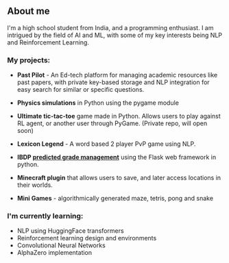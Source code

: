 ## About me 

I'm a high school student from India, and a programming enthusiast. I am intrigued by the field of AI and ML, with some of my key interests being NLP and Reinforcement Learning.

### My projects:

  - **Past Pilot** - An Ed-tech platform for managing academic resources like past papers, with private key-based storage and NLP integration for easy search for similar or specific questions.
  
  - **Physics simulations** in Python using the pygame module
  
  - **Ultimate tic-tac-toe** game made in Python. Allows users to play against RL agent, or another user through PyGame. (Private repo, will open soon)
  
  - **Lexicon Legend** - A word based 2 player PvP game using NLP.
   
  - **IBDP [predicted grade management](https://predictedgradetest.pythonanywhere.com)** using the Flask web framework in python.
  
  - **Minecraft plugin** that allows users to save, and later access locations in their worlds.
  
  - **Mini Games** - algorithmically generated maze, tetris, pong and snake 

### I'm currently learning:
  - NLP using HuggingFace transformers
  - Reinforcement learning design and environments
  - Convolutional Neural Networks
  - AlphaZero implementation

